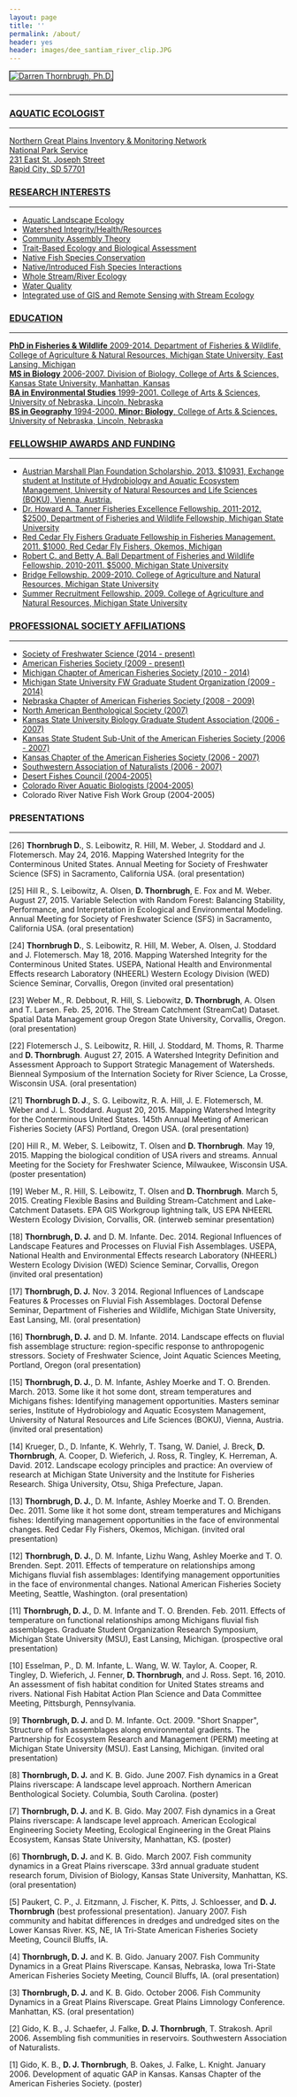 ```yaml
---
layout: page
title: ''
permalink: /about/
header: yes
header: images/dee_santiam_river_clip.JPG
---
```


<a href="http://dthor.github.io/" title="Darren Thornbrugh, Ph.D."><img class="pure-img" src="/images/dee_santiam_river_1335w.jpg" width="auto" height="auto" style="margin-bottom:10px; border:1px solid #000000;" alt="Darren Thornbrugh, Ph.D.">

***

### AQUATIC ECOLOGIST    

***
                         
Northern Great Plains Inventory & Monitoring Network     
National Park Service     
231 East St. Joseph Street                    
Rapid City, SD 57701   

### RESEARCH INTERESTS
- - - -
-   Aquatic Landscape Ecology
-   Watershed Integrity/Health/Resources
-   Community Assembly Theory
-	Trait-Based Ecology and Biological Assessment
-	Native Fish Species Conservation
-	Native/Introduced Fish Species Interactions
-	Whole Stream/River Ecology
-   Water Quality
-	Integrated use of GIS and Remote Sensing with Stream Ecology

### EDUCATION
***
**PhD in Fisheries & Wildlife** 2009-2014. Department of Fisheries & Wildlife, College of Agriculture & Natural Resources, Michigan State University, East Lansing, Michigan  
**MS in Biology** 2006-2007. Division of Biology, College of Arts & Sciences, Kansas State University, Manhattan, Kansas  
**BA in Environmental Studies** 1999-2001. College of Arts & Sciences, University of Nebraska, Lincoln, Nebraska  
**BS in Geography** 1994-2000. **Minor: Biology**, College of Arts & Sciences, University of Nebraska, Lincoln, Nebraska

### FELLOWSHIP AWARDS AND FUNDING 
***
- 	Austrian Marshall Plan Foundation Scholarship. 2013. $10931, Exchange student at Institute of Hydrobiology and Aquatic Ecosystem Management, University of Natural Resources and Life Sciences (BOKU), Vienna, Austria.
-	Dr. Howard A. Tanner Fisheries Excellence Fellowship. 2011-2012. $2500, Department of Fisheries and Wildlife Fellowship, Michigan State University
-	Red Cedar Fly Fishers Graduate Fellowship in Fisheries Management. 2011. $1000, Red Cedar Fly Fishers, Okemos, Michigan
-	Robert C. and Betty A. Ball Department of Fisheries and Wildlife Fellowship. 2010-2011. $5000, Michigan State University
-	Bridge Fellowship. 2009-2010. College of Agriculture and Natural Resources, Michigan State University
-	Summer Recruitment Fellowship. 2009. College of Agriculture and Natural Resources, Michigan State University

### PROFESSIONAL SOCIETY AFFILIATIONS 
***
-	[Society of Freshwater Science (2014 - present)](https://www.freshwater-science.org/)
-	[American Fisheries Society (2009 - present)](http://fisheries.org/)
-	[Michigan Chapter of American Fisheries Society (2010 - 2014)](http://michigan.fisheries.org/)
-	[Michigan State University FW Graduate Student Organization (2009 - 2014)](http://www.fw.msu.edu/graduate/graduate_student_organization)
-	[Nebraska Chapter of American Fisheries Society (2008 - 2009)](http://www.supergreenme.com/NebraskaChapteroftheAmericanFisheriesSociety)
-	[North American Benthological Society (2007)](https://www.freshwater-science.org/)
-	[Kansas State University Biology Graduate Student Association (2006 - 2007)](https://www.k-state.edu/bgsa/)
-	[Kansas State Student Sub-Unit of the American Fisheries Society (2006 - 2007)](https://www.k-state.edu/ksuafs/)
-	[Kansas Chapter of the American Fisheries Society (2006 - 2007)](http://www.ksfisheries.org/)
-	[Southwestern Association of Naturalists (2006 - 2007)](http://www.biosurvey.ou.edu/swan/)
-	[Desert Fishes Council (2004-2005)](http://www.desertfishes.org/)
-	[Colorado River Aquatic Biologists (2004-2005)](http://www.lcrmscp.gov/crab/crab.html)
-	Colorado River Native Fish Work Group (2004-2005)


### PRESENTATIONS 
***
[26] **Thornbrugh D.**, S. Leibowitz, R. Hill, M. Weber, J. Stoddard and J. Flotemersch. May 24, 2016. Mapping Watershed Integrity for the Conterminous United States. Annual Meeting for Society of Freshwater Science (SFS) in Sacramento, California USA. (oral presentation)

[25] Hill R., S. Leibowitz, A. Olsen, **D. Thornbrugh**, E. Fox and M. Weber. August 27, 2015. Variable Selection with Random Forest: Balancing Stability, Performance, and Interpretation in Ecological and Environmental Modeling. Annual Meeting for Society of Freshwater Science (SFS) in Sacramento, California USA. (oral presentation)

[24] **Thornbrugh D.**, S. Leibowitz, R. Hill, M. Weber, A. Olsen, J. Stoddard and J. Flotemersch. May 18, 2016. Mapping Watershed Integrity for the Conterminous United States. USEPA, National Health and Environmental Effects research Laboratory (NHEERL) Western Ecology Division (WED) Science Seminar, Corvallis, Oregon (invited oral presentation)

[23] Weber M., R. Debbout, R. Hill, S. Liebowitz, **D. Thornbrugh**, A. Olsen and T. Larsen. Feb. 25, 2016. The Stream Catchment (StreamCat) Dataset. Spatial Data Management group Oregon State University, Corvallis, Oregon. (oral presentation)

[22] Flotemersch J., S. Leibowitz, R. Hill, J. Stoddard, M. Thoms, R. Tharme and **D. Thornbrugh**. August 27, 2015. A Watershed Integrity Definition and Assessment Approach to Support Strategic Management of Watersheds. Bienneal Symposium of the Internation Society for River Science, La Crosse, Wisconsin USA. (oral presentation)

[21] **Thornbrugh D. J**., S. G. Leibowitz, R. A. Hill, J. E. Flotemersch, M. Weber and J. L. Stoddard. August 20, 2015. Mapping Watershed Integrity for the Conterminous United States. 145th Annual Meeting of American Fisheries Society (AFS) Portland, Oregon USA. (oral presentation)

[20] Hill R., M. Weber, S. Leibowitz, T. Olsen and **D. Thornbrugh**. May 19, 2015. Mapping the biological condition of USA rivers and streams. Annual Meeting for the Society for Freshwater Science, Milwaukee, Wisconsin USA. (poster presentation)

[19] Weber M., R. Hill, S. Leibowitz, T. Olsen and **D. Thornbrugh**. March 5, 2015. Creating Flexible Basins and Building Stream-Catchment and Lake-Catchment Datasets. EPA GIS Workgroup lightning talk, US EPA NHEERL Western Ecology Division, Corvallis, OR. (interweb seminar presentation)

[18] **Thornbrugh, D. J.** and D. M. Infante. Dec. 2014. Regional Influences of Landscape Features and Processes on Fluvial Fish Assemblages. USEPA, National Health and Environmental Effects research Laboratory (NHEERL) Western Ecology Division (WED) Science Seminar, Corvallis, Oregon (invited oral presentation)

[17] **Thornbrugh, D. J.** Nov. 3 2014. Regional Influences of Landscape Features & Processes on Fluvial Fish Assemblages. Doctoral Defense Seminar, Department of Fisheries and Wildlife, Michigan State University, East Lansing, MI. (oral presentation)

[16] **Thornbrugh, D. J.** and D. M. Infante. 2014. Landscape effects on fluvial fish assemblage structure: region-specific response to anthropogenic stressors. Society of Freshwater Science, Joint Aquatic Sciences Meeting, Portland, Oregon (oral presentation)

[15] **Thornbrugh, D. J.**, D. M. Infante, Ashley Moerke and T. O. Brenden. March. 2013. Some like it hot some dont, stream temperatures and Michigans fishes: Identifying management opportunities. Masters seminar series, Institute of Hydrobiology and Aquatic Ecosystem Management, University of Natural Resources and Life Sciences (BOKU), Vienna, Austria. (invited oral presentation)

[14] Krueger, D., D. Infante, K. Wehrly, T. Tsang, W. Daniel, J. Breck, **D. Thornbrugh**, A. Cooper, D. Wieferich, J. Ross, R. Tingley, K. Herreman, A. David. 2012. Landscape ecology principles and practice: An overview of research at Michigan State University and the Institute for Fisheries Research. Shiga University, Otsu, Shiga Prefecture, Japan.

[13] **Thornbrugh, D. J.**, D. M. Infante, Ashley Moerke and T. O. Brenden. Dec. 2011. Some like it hot some dont, stream temperatures and Michigans fishes: Identifying management opportunities in the face of environmental changes. Red Cedar Fly Fishers, Okemos, Michigan. (invited oral presentation)

[12] **Thornbrugh, D. J.**, D. M. Infante, Lizhu Wang, Ashley Moerke and T. O. Brenden. Sept. 2011. Effects of temperature on relationships among Michigans fluvial fish assemblages: Identifying management opportunities in the face of environmental changes. National American Fisheries Society Meeting, Seattle, Washington. (oral presentation)

[11] **Thornbrugh, D. J.**, D. M. Infante and T. O. Brenden. Feb. 2011. Effects of temperature on functional relationships among Michigans fluvial fish assemblages. Graduate Student Organization Research Symposium, Michigan State University (MSU), East Lansing, Michigan. (prospective oral presentation)

[10] Esselman, P., D. M. Infante, L. Wang, W. W. Taylor, A. Cooper, R. Tingley, D. Wieferich, J. Fenner, **D. Thornbrugh**, and J. Ross. Sept. 16, 2010. An assessment of fish habitat condition for United States streams and rivers. National Fish Habitat Action Plan Science and Data Committee Meeting, Pittsburgh, Pennsylvania.

[9] **Thornbrugh, D. J.** and D. M. Infante. Oct. 2009. "Short Snapper", Structure of fish assemblages along environmental gradients. The Partnership for Ecosystem Research and Management (PERM) meeting at Michigan State University (MSU). East Lansing, Michigan. (invited oral presentation)

[8] **Thornbrugh, D. J.** and K. B. Gido. June 2007. Fish dynamics in a Great Plains riverscape: A landscape level approach. Northern American Benthological Society. Columbia, South Carolina. (poster)

[7] **Thornbrugh, D. J.** and K. B. Gido. May 2007. Fish dynamics in a Great Plains riverscape: A landscape level approach. American Ecological Engineering Society Meeting, Ecological Engineering in the Great Plains Ecosystem, Kansas State University, Manhattan, KS. (poster)

[6] **Thornbrugh, D. J.** and K. B. Gido. March 2007. Fish community dynamics in a Great Plains riverscape. 33rd annual graduate student research forum, Division of Biology, Kansas State University, Manhattan, KS. (oral presentation)

[5] Paukert, C. P., J. Eitzmann, J. Fischer, K. Pitts, J. Schloesser, and **D. J. Thornbrugh** (best professional presentation). January 2007. Fish community and habitat differences in dredges and undredged sites on the Lower Kansas River. KS, NE, IA Tri-State American Fisheries Society Meeting, Council Bluffs, IA.

[4] **Thornbrugh, D. J.** and K. B. Gido. January 2007. Fish Community Dynamics in a Great Plains Riverscape. Kansas, Nebraska, Iowa Tri-State American Fisheries Society Meeting, Council Bluffs, IA. (oral presentation)

[3] **Thornbrugh, D. J.** and K. B. Gido. October 2006. Fish Community Dynamics in a Great Plains Riverscape. Great Plains Limnology Conference. Manhattan, KS. (oral presentation)

[2] Gido, K. B., J. Schaefer, J. Falke, **D. J. Thornbrugh**, T. Strakosh. April 2006. Assembling fish communities in reservoirs. Southwestern Association of Naturalists.

[1] Gido, K. B., **D. J. Thornbrugh**, B. Oakes, J. Falke, L. Knight. January 2006. Development of aquatic GAP in Kansas. Kansas Chapter of the American Fisheries Society. (poster)
